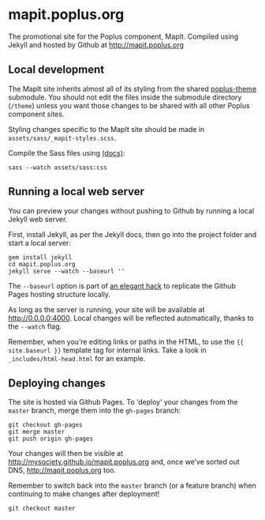 # mapit.poplus.org

The promotional site for the Poplus component, MapIt. Compiled using Jekyll and hosted by Github at http://mapit.poplus.org

## Local development

The MapIt site inherits almost all of its styling from the shared [poplus-theme](https://github.com/mysociety/poplus-theme) submodule. You should not edit the files inside the submodule directory (`/theme`) unless you want those changes to be shared with all other Poplus component sites.

Styling changes specific to the MapIt site should be made in `assets/sass/_mapit-styles.scss`.

Compile the Sass files using [(docs)](http://sass-lang.com/documentation/file.SASS_REFERENCE.html#using_sass):

```shell
sass --watch assets/sass:css
```

## Running a local web server

You can preview your changes without pushing to Github by running a local Jekyll web server.

First, install Jekyll, as per the Jekyll docs, then go into the project folder and start a local server:

```shell
gem install jekyll
cd mapit.poplus.org
jekyll serve --watch --baseurl ''
```

The `--baseurl` option is part of [an elegant hack](http://jekyllrb.com/docs/github-pages/#project_page_url_structure) to replicate the Github Pages hosting structure locally.

As long as the server is running, your site will be available at http://0.0.0.0:4000. Local changes will be reflected automatically, thanks to the `--watch` flag.

Remember, when you’re editing links or paths in the HTML, to use the `{{ site.baseurl }}` template tag for internal links. Take a look in `_includes/html-head.html` for an example.

## Deploying changes

The site is hosted via Github Pages. To ‘deploy’ your changes from the `master` branch, merge them into the `gh-pages` branch:

```shell
git checkout gh-pages
git merge master
git push origin gh-pages
```

Your changes will then be visible at http://mysociety.github.io/mapit.poplus.org and, once we’ve sorted out DNS, http://mapit.poplus.org too.

Remember to switch back into the `master` branch (or a feature branch) when continuing to make changes after deployment!

```shell
git checkout master
```
